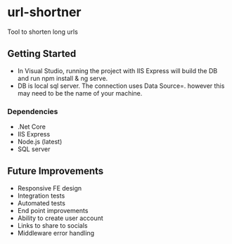 # url-shortner

Tool to shorten long urls

## Getting Started

* In Visual Studio, running the project with IIS Express will build the DB and run npm install & ng serve.
* DB is local sql server. The connection uses Data Source=. however this may need to be the name of your machine.

### Dependencies

* .Net Core
* IIS Express
* Node.js (latest)
* SQL server

## Future Improvements
* Responsive FE design
* Integration tests
* Automated tests
* End point improvements
* Ability to create user account
* Links to share to socials
* Middleware error handling
